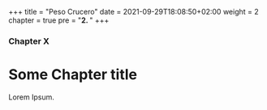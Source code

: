 +++
title = "Peso Crucero"
date = 2021-09-29T18:08:50+02:00
weight = 2
chapter = true
pre = "<b>2. </b>"
+++

### Chapter X

# Some Chapter title

Lorem Ipsum.